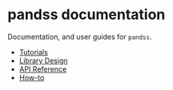 # pandss documentation

Documentation, and user guides for `pandss`.

- [Tutorials](tutorials.md)
- [Library Design](explanation.md)
- [API Reference](api.md)
- [How-to](how_to.md)
